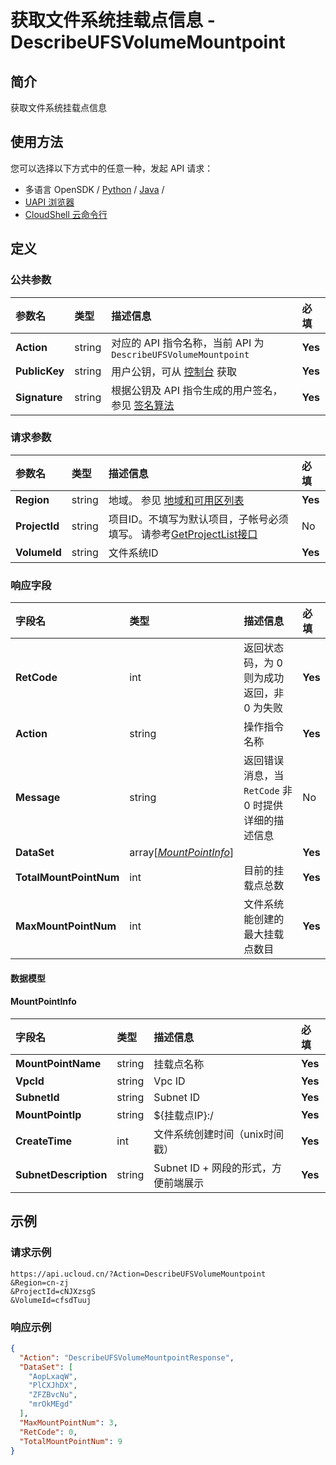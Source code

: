 # 获取文件系统挂载点信息 - DescribeUFSVolumeMountpoint

## 简介

获取文件系统挂载点信息






## 使用方法

您可以选择以下方式中的任意一种，发起 API 请求：
- 多语言 OpenSDK / [Python](https://github.com/ucloud/ucloud-sdk-python3) / [Java](https://github.com/ucloud/ucloud-sdk-java) /
- [UAPI 浏览器](https://console.ucloud.cn/uapi/detail?id=DescribeUFSVolumeMountpoint)
- [CloudShell 云命令行](https://shell.ucloud.cn/)


## 定义

### 公共参数

| 参数名 | 类型 | 描述信息 | 必填 |
|:---|:---|:---|:---|
| **Action**     | string  | 对应的 API 指令名称，当前 API 为 `DescribeUFSVolumeMountpoint`                        | **Yes** |
| **PublicKey**  | string  | 用户公钥，可从 [控制台](https://console.ucloud.cn/uapi/apikey) 获取                                             | **Yes** |
| **Signature**  | string  | 根据公钥及 API 指令生成的用户签名，参见 [签名算法](api/summary/signature.md)  | **Yes** |

### 请求参数

| 参数名 | 类型 | 描述信息 | 必填 |
|:---|:---|:---|:---|
| **Region** | string | 地域。 参见 [地域和可用区列表](https://docs.ucloud.cn/api/summary/regionlist) |**Yes**|
| **ProjectId** | string | 项目ID。不填写为默认项目，子帐号必须填写。 请参考[GetProjectList接口](https://docs.ucloud.cn/api/summary/get_project_list) |No|
| **VolumeId** | string | 文件系统ID |**Yes**|

### 响应字段

| 字段名 | 类型 | 描述信息 | 必填 |
|:---|:---|:---|:---|
| **RetCode** | int | 返回状态码，为 0 则为成功返回，非 0 为失败 |**Yes**|
| **Action** | string | 操作指令名称 |**Yes**|
| **Message** | string | 返回错误消息，当 `RetCode` 非 0 时提供详细的描述信息 |No|
| **DataSet** | array[[*MountPointInfo*](#MountPointInfo)] |  |**Yes**|
| **TotalMountPointNum** | int | 目前的挂载点总数 |**Yes**|
| **MaxMountPointNum** | int | 文件系统能创建的最大挂载点数目 |**Yes**|

#### 数据模型


#### MountPointInfo

| 字段名 | 类型 | 描述信息 | 必填 |
|:---|:---|:---|:---|
| **MountPointName** | string | 挂载点名称 |**Yes**|
| **VpcId** | string | Vpc ID |**Yes**|
| **SubnetId** | string | Subnet ID |**Yes**|
| **MountPointIp** | string | ${挂载点IP}:/ |**Yes**|
| **CreateTime** | int | 文件系统创建时间（unix时间戳） |**Yes**|
| **SubnetDescription** | string | Subnet ID + 网段的形式，方便前端展示 |**Yes**|

## 示例

### 请求示例
    
```
https://api.ucloud.cn/?Action=DescribeUFSVolumeMountpoint
&Region=cn-zj
&ProjectId=cNJXzsgS
&VolumeId=cfsdTuuj
```

### 响应示例
    
```json
{
  "Action": "DescribeUFSVolumeMountpointResponse",
  "DataSet": [
    "AopLxaqW",
    "PlCXJhDX",
    "ZFZBvcNu",
    "mrOkMEgd"
  ],
  "MaxMountPointNum": 3,
  "RetCode": 0,
  "TotalMountPointNum": 9
}
```





